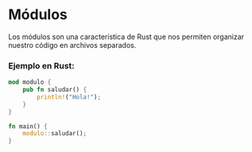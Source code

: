 # Módulos
Los módulos son una característica de Rust que nos permiten organizar nuestro código en archivos 
separados.
### Ejemplo en Rust:
```rust
mod modulo {
    pub fn saludar() {
        println!("Hola!");
    }
}

fn main() {
    modulo::saludar();
}
```

